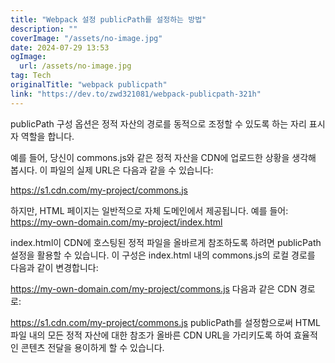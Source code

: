 ```yaml
---
title: "Webpack 설정 publicPath를 설정하는 방법"
description: ""
coverImage: "/assets/no-image.jpg"
date: 2024-07-29 13:53
ogImage: 
  url: /assets/no-image.jpg
tag: Tech
originalTitle: "webpack publicpath"
link: "https://dev.to/zwd321081/webpack-publicpath-321h"
---
```



publicPath 구성 옵션은 정적 자산의 경로를 동적으로 조정할 수 있도록 하는 자리 표시자 역할을 합니다.

예를 들어, 당신이 commons.js와 같은 정적 자산을 CDN에 업로드한 상황을 생각해 봅시다. 이 파일의 실제 URL은 다음과 같을 수 있습니다:

https://s1.cdn.com/my-project/commons.js

하지만, HTML 페이지는 일반적으로 자체 도메인에서 제공됩니다. 예를 들어:
https://my-own-domain.com/my-project/index.html

<div class="content-ad"></div>

index.html이 CDN에 호스팅된 정적 파일을 올바르게 참조하도록 하려면 publicPath 설정을 활용할 수 있습니다. 이 구성은 index.html 내의 commons.js의 로컬 경로를 다음과 같이 변경합니다:

https://my-own-domain.com/my-project/commons.js
다음과 같은 CDN 경로로:

https://s1.cdn.com/my-project/commons.js
publicPath를 설정함으로써 HTML 파일 내의 모든 정적 자산에 대한 참조가 올바른 CDN URL을 가리키도록 하여 효율적인 콘텐츠 전달을 용이하게 할 수 있습니다.